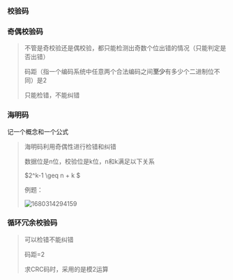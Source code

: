 ### 校验码

### 奇偶校验码

> 不管是奇校验还是偶校验，都只能检测出奇数个位出错的情况（只能判定是否出错）
>
> 码距（指一个编码系统中任意两个合法编码之间**至少**有多少个二进制位不同）是2
>
> 只能检错，不能纠错

### 海明码

记一个概念和一个公式

> 海明码利用奇偶性进行检错和纠错
>
> 数据位是n位，校验位是k位，n和k满足以下关系
>
>  $2^k-1 \geq n + k $ 
>
> 例题：
>
> ![1680314294159](https://picgo-picture-storage.oss-cn-guangzhou.aliyuncs.com/img/1680314294159.png)

### 循环冗余校验码

> 可以检错不能纠错
>
> 码距=2
>
> 求CRC码时，采用的是模2运算